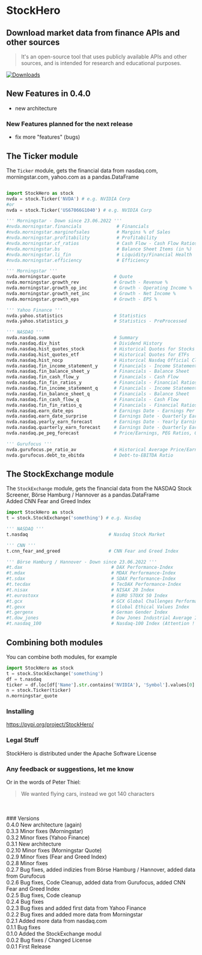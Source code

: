 # StockHero  
## Download market data from finance APIs and other sources
> It's an open-source tool that uses publicly available APIs and other sources, and is intended for research and educational purposes.  
  
[![Downloads](https://pepy.tech/badge/stockhero)](https://pepy.tech/project/stockhero)
  

## New Features in 0.4.0
* new architecture

### New Features planned for the next release
- fix more "features" (bugs)

## The Ticker module
The ```Ticker``` module, gets the financial data from nasdaq.com, morningstar.com, yahoo.com as a pandas.DataFrame <br>

```python

import StockHero as stock
nvda = stock.Ticker('NVDA') # e.g. NVIDIA Corp
#or
nvda = stock.Ticker('US67066G1040') # e.g. NVIDIA Corp

''' Morningstar - Down since 23.06.2022 '''
#nvda.morningstar.financials             # Financials
#nvda.morningstar.marginofsales          # Margins % of Sales
#nvda.morningstar.profitability          # Profitability
#nvda.morningstar.cf_ratios              # Cash Flow - Cash Flow Ratios
#nvda.morningstar.bs                     # Balance Sheet Items (in %)
#nvda.morningstar.li_fin                 # Liquidity/Financial Health
#nvda.morningstar.efficiency             # Efficiency

''' Morningstar '''
nvda.morningstar.quote                  # Quote
nvda.morningstar.growth_rev             # Growth - Revenue %
nvda.morningstar.growth_op_inc          # Growth - Operating Income %
nvda.morningstar.growth_net_inc         # Growth - Net Income %
nvda.morningstar.growth_eps             # Growth - EPS %

''' Yahoo Finance '''
nvda.yahoo.statistics                   # Statistics
nvda.yahoo.statistics_p                 # Statistics - PreProcessed

''' NASDAQ '''
nvda.nasdaq.summ                        # Summary
nvda.nasdaq.div_hist                    # Dividend History
nvda.nasdaq.hist_quotes_stock           # Historical Quotes for Stocks
nvda.nasdaq.hist_quotes_etf             # Historical Quotes for ETFs
nvda.nasdaq.hist_nocp                   # Historical Nasdaq Official Closing Price (NOCP)
nvda.nasdaq.fin_income_statement_y      # Financials - Income Statement - Yearly
nvda.nasdaq.fin_balance_sheet_y         # Financials - Balance Sheet    - Yearly
nvda.nasdaq.fin_cash_flow_y             # Financials - Cash Flow        - Yearly
nvda.nasdaq.fin_fin_ratios_y            # Financials - Financial Ratios - Yearly
nvda.nasdaq.fin_income_statement_q      # Financials - Income Statement - Quarterly
nvda.nasdaq.fin_balance_sheet_q         # Financials - Balance Sheet    - Quarterly
nvda.nasdaq.fin_cash_flow_q             # Financials - Cash Flow        - Quarterly
nvda.nasdaq.fin_fin_ratios_q            # Financials - Financial Ratios - Quarterly
nvda.nasdaq.earn_date_eps               # Earnings Date - Earnings Per Share
nvda.nasdaq.earn_date_surprise          # Earnings Date - Quarterly Earnings Surprise Amount
nvda.nasdaq.yearly_earn_forecast        # Earnings Date - Yearly Earnings Forecast 
nvda.nasdaq.quarterly_earn_forecast     # Earnings Date - Quarterly Earnings Forecast 
nvda.nasdaq.pe_peg_forecast             # Price/Earnings, PEG Ratios, Growth Rates Forecast

''' Gurufocus '''
nvda.gurufocus.pe_ratio_av              # Historical Average Price/Earnings-Ratio
nvda.gurufocus.debt_to_ebitda           # Debt-to-EBITDA Ratio
```

## The StockExchange module
The ```StockExchange``` module, gets the financial data from the NASDAQ Stock Screener, Börse Hamburg / Hannover as a pandas.DataFrame <br>
Added CNN Fear and Greed Index

```python
import StockHero as stock
t = stock.StockExchange('something') # e.g. Nasdaq

''' NASDAQ '''
t.nasdaq                              # Nasdaq Stock Market

''' CNN '''
t.cnn_fear_and_greed                  # CNN Fear and Greed Index

''' Börse Hamburg / Hannover - Down since 23.06.2022 '''
#t.dax                                 # DAX Performance-Index
#t.mdax                                # MDAX Performance-Index
#t.sdax                                # SDAX Performance-Index
#t.tecdax                              # TecDAX Performance-Index
#t.nisax                               # NISAX 20 Index
#t.eurostoxx                           # EURO STOXX 50 Index
#t.gcx                                 # GCX Global Challenges Performance-Index
#t.gevx                                # Global Ethical Values Index
#t.gergenx                             # German Gender Index
#t.dow_jones                           # Dow Jones Industrial Average Index (Attention ! - Index is not provided correctly from provider site)
#t.nasdaq_100                          # Nasdaq-100 Index (Attention ! - Index is not provided correctly from provider site)
```

## Combining both modules
You can combine both modules, for example
```python
import StockHero as stock
t = stock.StockExchange('something')
df = t.nasdaq
ticker = df.loc[df['Name'].str.contains('NVIDIA'), 'Symbol'].values[0]
n = stock.Ticker(ticker)
n.morningstar_quote
```

### Installing
https://pypi.org/project/StockHero/

### Legal Stuff

StockHero is distributed under the Apache Software License

### Any feedback or suggestions, let me know
Or in the words of Peter Thiel:
> We wanted flying cars, instead we got 140 characters
<br>
<br>
### Versions <br>
0.4.0  New architecture (again) <br>
0.3.3  Minor fixes (Morningstar) <br>
0.3.2  Minor fixes (Yahoo Finance) <br>
0.3.1  New architecture <br>
0.2.10 Minor fixes (Morningstar Quote) <br>
0.2.9  Minor fixes (Fear and Greed Index) <br>
0.2.8  Minor fixes <br>
0.2.7  Bug fixes, added indizies from Börse Hamburg / Hannover, added data from Gurufocus <br>
0.2.6  Bug fixes, Code Cleanup, added data from Gurufocus, added CNN Fear and Greed Index <br>
0.2.5  Bug fixes, Code cleanup <br>
0.2.4  Bug fixes <br>
0.2.3  Bug fixes and added first data from Yahoo Finance <br>
0.2.2  Bug fixes and added more data from Morningstar <br>
0.2.1  Added more data from nasdaq.com <br>
0.1.1  Bug fixes <br>
0.1.0  Added the StockExchange modul <br>
0.0.2  Bug fixes / Changed License <br>
0.0.1  First Release
